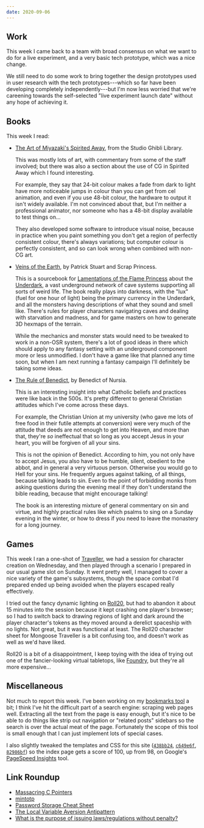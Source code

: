 ```yaml
---
date: 2020-09-06
---
```


## Work

This week I came back to a team with broad consensus on what we want
to do for a live experiment, and a very basic tech prototype, which
was a nice change.

We still need to do some work to bring together the design prototypes
used in user research with the tech prototypes---which so far have
been developing completely independently---but I'm now less worried
that we're careening towards the self-selected "live experiment launch
date" without any hope of achieving it.


## Books

This week I read:

- [The Art of Miyazaki's Spirited Away][], from the Studio Ghibli Library.

  This was mostly lots of art, with commentary from some of the staff
  involved; but there was also a section about the use of CG in
  Spirited Away which I found interesting.

  For example, they say that 24-bit colour makes a fade from dark to
  light have more noticeable jumps in colour than you can get from cel
  animation, and even if you use 48-bit colour, the hardware to output
  it isn't widely available.  I'm not convinced about that, but I'm
  neither a professional animator, nor someone who has a 48-bit
  display available to test things on...

  They also developed some software to introduce visual noise, because
  in practice when you paint something you don't get a region of
  perfectly consistent colour, there's always variations; but computer
  colour is perfectly consistent, and so can look wrong when combined
  with non-CG art.

- [Veins of the Earth][], by Patrick Stuart and Scrap Princess.

  This is a sourcebook for [Lamentations of the Flame Princess][]
  about the [Underdark][], a vast underground network of cave systems
  supporting all sorts of weird life.  The book really plays into
  darkness, with the "lux" (fuel for one hour of light) being the
  primary currency in the Underdark, and all the monsters having
  descriptions of what they sound and smell like.  There's rules for
  player characters navigating caves and dealing with starvation and
  madness, and for game masters on how to generate 3D hexmaps of the
  terrain.

  While the mechanics and monster stats would need to be tweaked to
  work in a non-OSR system, there's a lot of good ideas in there which
  should apply to any fantasy setting with an underground component
  more or less unmodified.  I don't have a game like that planned any
  time soon, but when I am next running a fantasy campaign I'll
  definitely be taking some ideas.

- [The Rule of Benedict][], by Benedict of Nursia.

  This is an interesting insight into what Catholic beliefs and
  practices were like back in the 500s.  It's pretty different to
  general Christian attitudes which I've come across these days.

  For example, the Christian Union at my university (who gave me lots
  of free food in their futile attempts at conversion) were very much
  of the attitude that deeds are not enough to get into Heaven, and
  more than that, they're *so* ineffectual that so long as you accept
  Jesus in your heart, you will be forgiven of all your sins.

  This is not the opinion of Benedict.  According to him, you not only
  have to accept Jesus, you also have to be humble, silent, obedient
  to the abbot, and in general a very virtuous person.  Otherwise you
  would go to Hell for your sins.  He frequently argues against
  talking, of all things, because talking leads to sin.  Even to the
  point of forbidding monks from asking questions during the evening
  meal if they don't understand the bible reading, because that might
  encourage talking!

  The book is an interesting mixture of general commentary on sin and
  virtue, and highly practical rules like which psalms to sing on a
  Sunday evening in the winter, or how to dress if you need to leave
  the monastery for a long journey.

[The Art of Miyazaki's Spirited Away]: https://www.goodreads.com/book/show/429853.The_Art_of_Spirited_Away
[Veins of the Earth]: https://www.drivethrurpg.com/product/209509/Veins-of-the-Earth
[Lamentations of the Flame Princess]: https://tvtropes.org/pmwiki/pmwiki.php/TabletopGame/LamentationsOfTheFlamePrincess
[Underdark]: https://forgottenrealms.fandom.com/wiki/Underdark
[The Rule of Benedict]: https://en.wikipedia.org/wiki/Rule_of_Saint_Benedict


## Games

This week I ran a one-shot of [Traveller][], we had a session for
character creation on Wednesday, and then played through a scenario I
prepared in our usual game slot on Sunday.  It went pretty well, I
managed to cover a nice variety of the game's subsystems, though the
space combat I'd prepared ended up being avoided when the players
escaped really effectively.

I tried out the fancy dynamic lighting on [Roll20][], but had to
abandon it about 15 minutes into the session because it kept crashing
one player's browser; so I had to switch back to drawing regions of
light and dark around the player character's tokens as they moved
around a derelict spaceship with no lights.  Not great, but it was
functional at least.  The Roll20 character sheet for Mongoose
Traveller is a bit confusing too, and doesn't work as well as we'd
have liked.

Roll20 is a bit of a disappointment, I keep toying with the idea of
trying out one of the fancier-looking virtual tabletops, like
[Foundry][], but they're all more expensive...

[Traveller]: https://www.mongoosepublishing.com/
[Roll20]: https://roll20.net/welcome
[Foundry]: https://foundryvtt.com/


## Miscellaneous

Not much to report this week.  I've been working on my [bookmarks
tool][] a bit; I think I've hit the difficult part of a search engine:
scraping web pages well.  Extracting all the text from the page is
easy enough, but it's nice to be able to do things like strip out
navigation or "related posts" sidebars so the search is over the
actual meat of the page.  Fortunately the scope of this tool is small
enough that I can just implement lots of special cases.

I also slightly tweaked the templates and CSS for this site
([`438bb24`][], [`c649e6f`][], [`82986bf`][]) so the index page gets a
score of 100, up from 98, on Google's [PageSpeed Insights][] tool.

[bookmarks tool]: https://github.com/barrucadu/bookmarks
[`438bb24`]: https://github.com/barrucadu/memo.barrucadu.co.uk/commit/438bb246bdbec29bbf2bfdd7af6369e2b8fb79d6
[`c649e6f`]: https://github.com/barrucadu/memo.barrucadu.co.uk/commit/c649e6f8adc23103157f56337c1b0b9293b91c6d
[`82986bf`]: https://github.com/barrucadu/memo.barrucadu.co.uk/commit/82986bfde27fa268763a156c5342def753088f14
[PageSpeed Insights]: https://developers.google.com/speed/pagespeed/insights/

## Link Roundup

- [Massacring C Pointers](https://wozniak.ca/blog/2018/06/25/1/index.html)
- [mintotp](https://github.com/susam/mintotp)
- [Password Storage Cheat Sheet](https://cheatsheetseries.owasp.org/cheatsheets/Password_Storage_Cheat_Sheet.html)
- [The Local Variable Aversion Antipattern](http://www.soulcutter.com/articles/local-variable-aversion-antipattern.html)
- [What is the purpose of issuing laws/regulations without penalty?](https://politics.stackexchange.com/questions/26724/what-is-the-purpose-of-issuing-laws-regulations-without-penalty)
